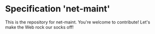 
# Specification 'net-maint'

This is the repository for net-maint. You're welcome to contribute! Let's make the Web rock our socks
off!
